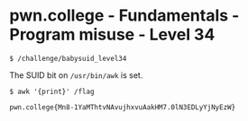 # pwn.college - Fundamentals - Program misuse - Level 34
```
$ /challenge/babysuid_level34
```
The SUID bit on `/usr/bin/awk` is set.
```
$ awk '{print}' /flag
```
`pwn.college{Mn8-1YaMThtvNAvujhxvuAakHM7.0lN3EDLyYjNyEzW}`